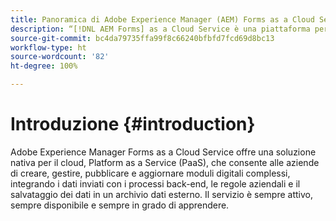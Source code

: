 ```yaml
---
title: Panoramica di Adobe Experience Manager (AEM) Forms as a Cloud Service
description: “[!DNL AEM Forms] as a Cloud Service è una piattaforma per creare, gestire e pubblicare moduli e processi aziendali di classe enterprise.”
source-git-commit: bc4da79735ffa99f8c66240bfbfd7fcd69d8bc13
workflow-type: ht
source-wordcount: '82'
ht-degree: 100%

---
```



# Introduzione {#introduction}

Adobe Experience Manager Forms as a Cloud Service offre una soluzione nativa per il cloud, Platform as a Service (PaaS), che consente alle aziende di creare, gestire, pubblicare e aggiornare moduli digitali complessi, integrando i dati inviati con i processi back-end, le regole aziendali e il salvataggio dei dati in un archivio dati esterno. Il servizio è sempre attivo, sempre disponibile e sempre in grado di apprendere.